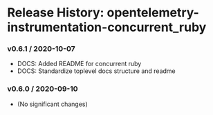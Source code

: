 # Release History: opentelemetry-instrumentation-concurrent_ruby

### v0.6.1 / 2020-10-07

* DOCS: Added README for concurrent ruby  
* DOCS: Standardize toplevel docs structure and readme 

### v0.6.0 / 2020-09-10

* (No significant changes)
